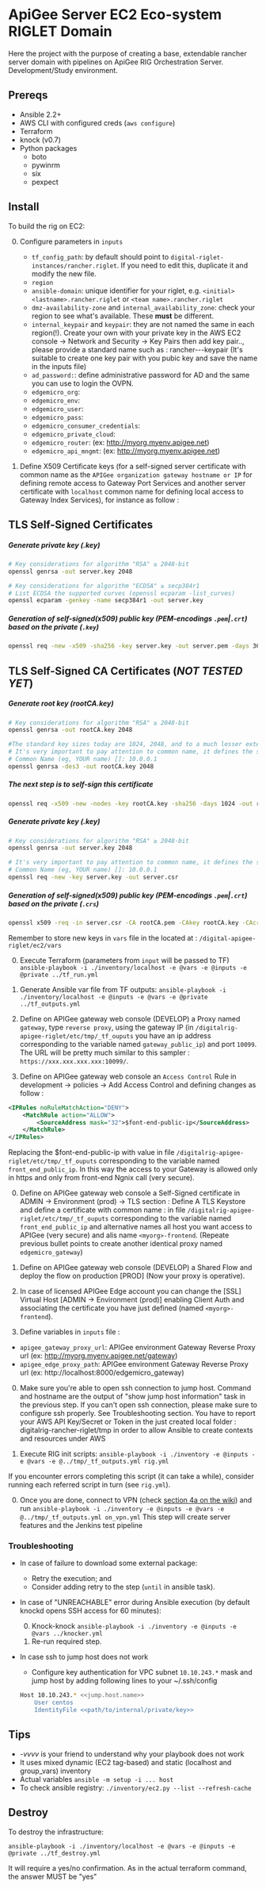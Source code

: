 
# ApiGee Server EC2 Eco-system RIGLET Domain

Here the project with the purpose of creating a base, extendable rancher server domain with pipelines on ApiGee RIG Orchestration Server. Development/Study environment.

## Prereqs
* Ansible 2.2+
* AWS CLI with configured creds (`aws configure`)
* Terraform
* knock (v0.7)
* Python packages
    * boto
    * pywinrm
    * six
    * pexpect

## Install
To build the rig on EC2:

0. Configure parameters in `inputs`

    * `tf_config_path`: by default should point to `digital-riglet-instances/rancher.riglet`. If you need to edit this, duplicate it and modify the new file.
    * `region`
    * `ansible-domain`: unique identifier for your riglet, e.g. `<initial><lastname>.rancher.riglet` or `<team name>.rancher.riglet`
    * `dmz-availability-zone` and `internal_availability_zone`: check your region to see what's available. These **must** be different.
    * `internal_keypair` and `keypair`: they are not named the same in each region(!). Create your own with your private key in the AWS EC2 console -> Network and Security -> Key Pairs then add key pair.., please provide a standard name such as : rancher-<initial><lastname>-<region>-keypair (It's suitable to create one key pair with you pubic key and save the name in the inputs file)
    * `ad_password:`: define administrative password for AD and the same you can use to login the OVPN.
    * `edgemicro_org`: <my-organization-here>
    * `edgemicro_env`: <my-environment-here>
    * `edgemicro_user`: <my-apigee-user-here>
    * `edgemicro_pass`: <my-apigee-secret-here>
    * `edgemicro_consumer_credentials`: <my-comma-separated-and column-separated-application-credentials-here>
    * `edgemicro_private_cloud`: <yes-or-not-allowed-for-admins-only>
    * `edgemicro_router`: <apigee-full-qualified-router-url> (ex: http://myorg.myenv.apigee.net)
    * `edgemicro_api_mngmt`: <apigee-full-qualified-api-manager-url> (ex: http://myorg.myenv.apigee.net)


0. Define X509 Certificate keys (for a self-signed server certificate with common name as the `APIGee organization gateway hostname or IP` for defining remote access to Gateway Port Services and another server certificate with `localhost` common name for defining local access to Gateway Index Services), for instance as follow :

## TLS Self-Signed Certificates

##### Generate private key (.key)

```sh
# Key considerations for algorithm "RSA" ≥ 2048-bit
openssl genrsa -out server.key 2048

# Key considerations for algorithm "ECDSA" ≥ secp384r1
# List ECDSA the supported curves (openssl ecparam -list_curves)
openssl ecparam -genkey -name secp384r1 -out server.key
```

##### Generation of self-signed(x509) public key (PEM-encodings `.pem`|`.crt`) based on the private (`.key`)

```sh
openssl req -new -x509 -sha256 -key server.key -out server.pem -days 3650
```

## TLS Self-Signed CA Certificates (*NOT TESTED YET*)

##### Generate root key (rootCA.key)

```sh
# Key considerations for algorithm "RSA" ≥ 2048-bit
openssl genrsa -out rootCA.key 2048

#The standard key sizes today are 1024, 2048, and to a much lesser extent, 4096. We choose a very private key.
# It's very important to pay attention to common name, it defines the server who has access to the services
# Common Name (eg, YOUR name) []: 10.0.0.1
openssl genrsa -des3 -out rootCA.key 2048
```

##### The next step is to self-sign this certificate
```sh
openssl req -x509 -new -nodes -key rootCA.key -sha256 -days 1024 -out rootCA.pem
```

##### Generate private key (.key)

```sh
# Key considerations for algorithm "RSA" ≥ 2048-bit
openssl genrsa -out server.key 2048

# It's very important to pay attention to common name, it defines the server who has access to the services
# Common Name (eg, YOUR name) []: 10.0.0.1
openssl req -new -key server.key -out server.csr
```

##### Generation of self-signed(x509) public key (PEM-encodings `.pem`|`.crt`) based on the private (`.crs`)

```sh
openssl x509 -req -in server.csr -CA rootCA.pem -CAkey rootCA.key -CAcreateserial -out server.crt -days 1024 -sha256
```

Remember to store new keys in `vars` file in the located at : `/digital-apigee-riglet/ec2/vars`

0. Execute Terraform (parameters from `input` will be passed to TF)
  `ansible-playbook -i ./inventory/localhost -e @vars -e @inputs -e @private ../tf_run.yml`

0. Generate Ansible var file from TF outputs:
  `ansible-playbook -i ./inventory/localhost -e @inputs -e @vars -e @private ../tf_outputs.yml`

0. Define on APIGee gateway web console (DEVELOP) a Proxy named `gateway`, type `reverse proxy`, using the gateway IP (in `/digitalrig-apigee-riglet/etc/tmp/_tf_ouputs` you have an ip address corresponding to the variable named `gateway_public_ip`) and port `10099`. The URL will be pretty much similar to this sampler : `https://xxx.xxx.xxx.xxx:10099/`.

0. Define on APIGee gateway web console an `Access Control` Rule in development -> policies -> Add Access Control and defining changes as follow :
```xml
<IPRules noRuleMatchAction="DENY">
    <MatchRule action="ALLOW">
        <SourceAddress mask="32">$font-end-public-ip</SourceAddress>
    </MatchRule>
</IPRules>
```
Replacing the $font-end-public-ip with value in file `/digitalrig-apigee-riglet/etc/tmp/_tf_ouputs` corresponding to the variable named `front_end_public_ip`. In this way the access to your Gateway is allowed only in https and only from front-end Ngnix call (very secure).

0. Define on APIGee gateway web console a Self-Signed certificate in ADMIN -> Environment (prod) -> TLS section :
  Define A TLS Keystore and define a certificate with common name : in file `/digitalrig-apigee-riglet/etc/tmp/_tf_ouputs` corresponding to the variable named `front_end_public_ip` and alternative names all host you want access to APIGee (very secure) and alis name `<myorg>-frontend`. (Repeate previous bullet points to create another identical proxy named `edgemicro_gateway`)

0. Define on APIGee gateway web console (DEVELOP) a Shared Flow and deploy the flow on production [PROD] (Now your proxy is operative).

0. In case of licensed APIGee Edge account you can change the [SSL] Virtual Host [ADMIN -> Environment (prod)] enabling Client Auth and associating the certificate you have just defined (named `<myorg>-frontend`).

0. Define variables in `inputs` file :
  * `apigee_gateway_proxy_url`: APIGee environment Gateway Reverse Proxy url (ex: http://myorg.myenv.apigee.net/gateway)
  * `apigee_edge_proxy_path`: APIGee environment Gateway Reverse Proxy url (ex: http://localhost:8000/edgemicro_gateway)


0. Make sure you're able to open ssh connection to jump host. Command and hostname are the output of "show jump host information" task in the previous step.
   If you can't open ssh connection, please make sure to configure ssh properly. See Troubleshooting section.
   You have to report your AWS API Key/Secret or Token in the just created local folder : digitalrig-rancher-riglet/tmp in order to allow
   Ansible to create contexts and resources under AWS

0. Execute RIG init scripts:
  `ansible-playbook -i ./inventory -e @inputs -e @vars -e @../tmp/_tf_outputs.yml rig.yml`

  If you encounter errors completing this script (it can take a while), consider running each referred script in turn (see `rig.yml`).

0. Once you are done, connect to VPN (check [section 4a on the wiki](https://digitalrig.atlassian.net/wiki/pages/viewpage.action?pageId=54460451)) and run
  `ansible-playbook -i ./inventory -e @inputs -e @vars -e @../tmp/_tf_outputs.yml on_vpn.yml`
This step will create server features and the Jenkins test pipeline

### Troubleshooting
* In case of failure to download some external package:
     * Retry the execution; and
     * Consider adding retry to the step (`until` in ansible task).

* In case of "UNREACHABLE" error during Ansible execution (by default knockd opens SSH access for 60 minutes):

  0. Knock-knock `ansible-playbook -i ./inventory -e @inputs -e @vars ../knocker.yml`
  0. Re-run required step.
* In case ssh to jump host does not work
  * Configure key authentication for VPC subnet `10.10.243.*` mask and jump host by adding following lines to your ~/.ssh/config
  ```bash
  Host 10.10.243.* <<jump.host.name>>
      User centos
      IdentityFile <<path/to/internal/private/key>>
  ```

## Tips
* _-vvvv_ is your friend to understand why your playbook does not work
* It uses mixed dynamic (EC2 tag-based) and static (localhost and group_vars) inventory
* Actual variables `ansible -m setup -i ... host`
* To check ansible registry: `./inventory/ec2.py --list --refresh-cache`

## Destroy

To destroy the infrastructure:

   ```ansible-playbook -i ./inventory/localhost -e @vars -e @inputs -e @private ../tf_destroy.yml```

It will require a yes/no confirmation. As in the actual terraform command, the answer MUST be "yes"
